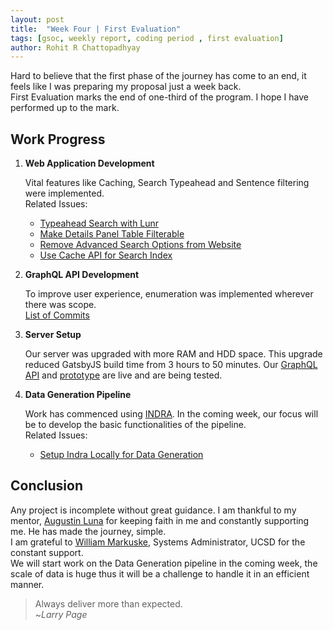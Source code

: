 ```yaml
---
layout: post
title:  "Week Four | First Evaluation"
tags: [gsoc, weekly report, coding period , first evaluation]
author: Rohit R Chattopadhyay
---
```

Hard to believe that the first phase of the journey has come to an end, it feels like I was preparing my proposal just a week back.  
First Evaluation marks the end of one-third of the program. I hope I have performed up to the mark.  

## Work Progress

1. **Web Application Development**

    Vital features like Caching, Search Typeahead and Sentence filtering were implemented.  
    Related Issues:

    *    [Typeahead Search with Lunr](https://github.com/cannin/ihop-reach/issues/36)
    *    [Make Details Panel Table Filterable](https://github.com/cannin/ihop-reach/issues/35)
    *    [Remove Advanced Search Options from Website](https://github.com/cannin/ihop-reach/issues/40)
    *    [Use Cache API for Search Index](https://github.com/cannin/ihop-reach/issues/38)
    
2. **GraphQL API Development**

    To improve user experience, enumeration was implemented wherever there was scope.  
    [List of Commits](https://github.com/RohitChattopadhyay/ihop-reach/commits/docker-graphql-and-mongodb)  

3. **Server Setup**

    Our server was upgraded with more RAM and HDD space. This upgrade reduced GatsbyJS build time from 3 hours to 50 minutes. Our [GraphQL API](http://reach-api.nrnb-docker.ucsd.edu) and [prototype](http://reach.nrnb-docker.ucsd.edu) are live and are being tested.
    
4. **Data Generation Pipeline**

    Work has commenced using [INDRA](https://github.com/sorgerlab/indra). In the coming week, our focus will be to develop the basic functionalities of the pipeline.  
    Related Issues:
    
    *    [Setup Indra Locally for Data Generation](https://github.com/cannin/ihop-reach/issues/41)

## Conclusion

Any project is incomplete without great guidance. I am thankful to my mentor, [Augustin Luna](mailto:cannin@gmail.com) for keeping faith in me and constantly supporting me. He has made the journey, simple.  
I am grateful to [William Markuske](mailto:wmarkuske@ucsd.edu), Systems Administrator, UCSD for the constant support.  
We will start work on the Data Generation pipeline in the coming week, the scale of data is huge thus it will be a challenge to handle it in an efficient manner.

> Always deliver more than expected.  
> ~*Larry Page*
